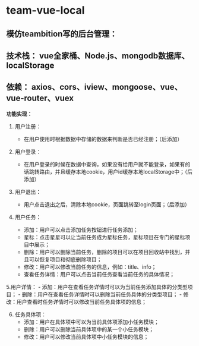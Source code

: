 # team-vue-local

## 模仿teambition写的后台管理：

**技术栈：** vue全家桶、Node.js、mongodb数据库、localStorage
----------
**依赖：** axios、cors、iview、mongoose、vue、vue-router、vuex
----------
**功能实现：**
1. 用户注册：
    - 在用户使用时根据数据中存储的数据来判断是否已经注册；（后添加）

2. 用户登录：
    - 在用户登录的时候在数据中查询，如果没有给用户就不能登录，如果有的话跳转路由，并且缓存本地cookie，用户id缓存本地localStorage中；（后添加）

3. 用户退出：
    - 用户点击退出之后，清除本地cookie，页面跳转至login页面；（后添加）

4. 用户任务：
    - 添加：用户可以点击添加任务按钮进行任务添加；
    - 星标：点击星星可以让当前任务成为星标任务，星标项目在专门的星标项目中展示；
    - 删除：用户可以删除当前任务，删除的项目可以在项目回收站中找到，并且可以恢复项目和彻底删除项目；
    - 修改：用户可以修改当前任务的信息，例如：title、info；
    - 查看任务详情：用户可以点击当前任务查看当前任务的具体情况；

5.用户详情：
    - 添加：用户在查看任务详情时可以为当前任务添加具体的分类型项目；
    - 删除：用户在查看任务详情时可以删除当前任务具体的分类型项目；
    - 修改：用户查看时任务详情时可以修改当前任务具体项的信息；

6. 任务具体项：
    - 添加：用户在具体项中可以为当前具体项添加小任务模块；
    - 删除：用户可以删除当前具体项中的某一个小任务模块；
    - 修改：用户可以修改当前具体项中小任务模块的信息；
